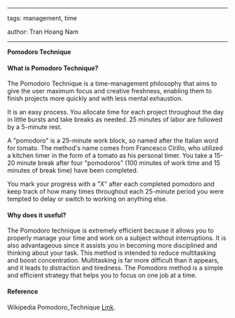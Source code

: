   

---

tags: management, time

author: Tran Hoang Nam

---

**Pomodoro Technique**

  
#### What is Pomodoro Technique?

The Pomodoro Technique is a time-management philosophy that aims to give the user maximum focus and creative freshness, enabling them to finish projects more quickly and with less mental exhaustion.

  

It is an easy process. You allocate time for each project throughout the day in little bursts and take breaks as needed. 25 minutes of labor are followed by a 5-minute rest.

  

A "pomodoro" is a 25-minute work block, so named after the Italian word for tomato. The method's name comes from Francesco Cirillo, who utilized a kitchen timer in the form of a tomato as his personal timer. You take a 15-20 minute break after four "pomodoros" (100 minutes of work time and 15 minutes of break time) have been completed.

  

You mark your progress with a "X" after each completed pomodoro and keep track of how many times throughout each 25-minute period you were tempted to delay or switch to working on anything else.


#### Why does it useful?
The Pomodoro technique is extremely efficient because it allows you to properly manage your time and work on a subject without interruptions. It is also advantageous since it assists you in becoming more disciplined and thinking about your task. This method is intended to reduce multitasking and boost concentration. Multitasking is far more difficult than it appears, and it leads to distraction and tiredness. The Pomodoro method is a simple and efficient strategy that helps you to focus on one job at a time.

#### Reference

Wikipedia Pomodoro_Technique [Link](https://en.wikipedia.org/wiki/Pomodoro_Technique).
